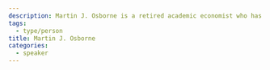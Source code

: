 ```yaml
---
description: Martin J. Osborne is a retired academic economist who has long dabbled in web development. He was involved in the founding of [EconJobMarket](https://econjobmarket.org), a platform that allows recruiters to advertise jobs and collect and process applications, and has been one of its two Chief Information Officers for several years. He was also one of the founders of the Open Access journal [Theoretical Economics](https://econtheory.org), serving as its Editor for the first nine years of its existence and working extensively on its editorial software system. For the last 15 years he has developed software for [text2bib.org](https://text2bib.org), a niche service that allows authors to convert files of references from plain text to BibTeX format. His [academic work](https://scholar.google.com/citations?user=lx-4Hd8AAAAJ) is entirely theoretical, but ever since tracking the rise and fall of songs on the British Top 10 as a teenager, he has been interested in collecting, visualizing, and analyzing data. He has lived in the Bloor and Bathurst neighbourhood for the last 40 years.
tags:
  - type/person
title: Martin J. Osborne
categories:
  - speaker
---
```


